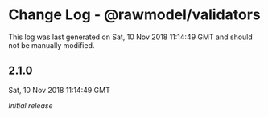 # Change Log - @rawmodel/validators

This log was last generated on Sat, 10 Nov 2018 11:14:49 GMT and should not be manually modified.

## 2.1.0
Sat, 10 Nov 2018 11:14:49 GMT

*Initial release*

